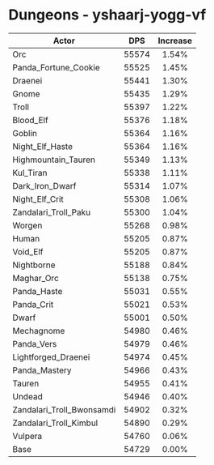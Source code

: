 # Dungeons - yshaarj-yogg-vf
| Actor | DPS | Increase |
|---|:---:|:---:|
|Orc|55574|1.54%|
|Panda_Fortune_Cookie|55525|1.45%|
|Draenei|55441|1.30%|
|Gnome|55435|1.29%|
|Troll|55397|1.22%|
|Blood_Elf|55376|1.18%|
|Goblin|55364|1.16%|
|Night_Elf_Haste|55364|1.16%|
|Highmountain_Tauren|55349|1.13%|
|Kul_Tiran|55338|1.11%|
|Dark_Iron_Dwarf|55314|1.07%|
|Night_Elf_Crit|55308|1.06%|
|Zandalari_Troll_Paku|55300|1.04%|
|Worgen|55268|0.98%|
|Human|55205|0.87%|
|Void_Elf|55205|0.87%|
|Nightborne|55188|0.84%|
|Maghar_Orc|55138|0.75%|
|Panda_Haste|55031|0.55%|
|Panda_Crit|55021|0.53%|
|Dwarf|55001|0.50%|
|Mechagnome|54980|0.46%|
|Panda_Vers|54979|0.46%|
|Lightforged_Draenei|54974|0.45%|
|Panda_Mastery|54966|0.43%|
|Tauren|54955|0.41%|
|Undead|54946|0.40%|
|Zandalari_Troll_Bwonsamdi|54902|0.32%|
|Zandalari_Troll_Kimbul|54890|0.29%|
|Vulpera|54760|0.06%|
|Base|54729|0.00%|
